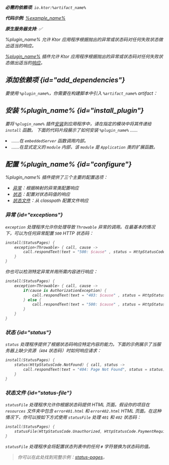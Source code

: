 [//]: # (title: 状态页)

<show-structure for="chapter" depth="2"/>
<primary-label ref="server-plugin"/>

<var name="plugin_name" value="StatusPages"/>
<var name="package_name" value="io.ktor.server.plugins.statuspages"/>
<var name="artifact_name" value="ktor-server-status-pages"/>

<tldr>
<p>
<b>必需的依赖项</b>: <code>io.ktor:%artifact_name%</code>
</p>
<var name="example_name" value="status-pages"/>
<p>
    <b>代码示例</b>:
    <a href="https://github.com/ktorio/ktor-documentation/tree/%ktor_version%/codeSnippets/snippets/%example_name%">
        %example_name%
    </a>
</p>
<p>
    <b><Links href="/ktor/server-native" summary="Ktor 支持 Kotlin/Native，并且允许你在没有额外运行时或虚拟机的情况下运行服务器。">原生服务器</Links>支持</b>: ✅
</p>
</tldr>

<link-summary>
%plugin_name% 允许 Ktor 应用程序根据抛出的异常或状态码对任何失败状态做出适当的响应。
</link-summary>

[%plugin_name%](https://api.ktor.io/ktor-server-status-pages/io.ktor.server.plugins.statuspages/-status-pages.html) 插件允许 Ktor 应用程序根据抛出的异常或状态码对任何失败状态做出适当的[响应](server-responses.md)。

## 添加依赖项 {id="add_dependencies"}

<p>
    要使用 <code>%plugin_name%</code>，你需要在构建脚本中引入 <code>%artifact_name%</code> artifact：
</p>
<Tabs group="languages">
    <TabItem title="Gradle (Kotlin)" group-key="kotlin">
        <code-block lang="Kotlin" code="            implementation(&quot;io.ktor:%artifact_name%:$ktor_version&quot;)"/>
    </TabItem>
    <TabItem title="Gradle (Groovy)" group-key="groovy">
        <code-block lang="Groovy" code="            implementation &quot;io.ktor:%artifact_name%:$ktor_version&quot;"/>
    </TabItem>
    <TabItem title="Maven" group-key="maven">
        <code-block lang="XML" code="            &lt;dependency&gt;&#10;                &lt;groupId&gt;io.ktor&lt;/groupId&gt;&#10;                &lt;artifactId&gt;%artifact_name%-jvm&lt;/artifactId&gt;&#10;                &lt;version&gt;${ktor_version}&lt;/version&gt;&#10;            &lt;/dependency&gt;"/>
    </TabItem>
</Tabs>

## 安装 %plugin_name% {id="install_plugin"}

<p>
    要将 <code>%plugin_name%</code> 插件<a href="#install">安装</a>到应用程序中，请在指定的<Links href="/ktor/server-modules" summary="模块允许你通过对路由进行分组来组织你的应用程序。">模块</Links>中将其传递给 <code>install</code> 函数。
    下面的代码片段展示了如何安装 <code>%plugin_name%</code> ……
</p>
<list>
    <li>
        ……在 <code>embeddedServer</code> 函数调用内部。
    </li>
    <li>
        ……在显式定义的 <code>module</code> 内部，该 <code>module</code> 是 <code>Application</code> 类的扩展函数。
    </li>
</list>
<Tabs>
    <TabItem title="embeddedServer">
        <code-block lang="kotlin" code="            import io.ktor.server.engine.*&#10;            import io.ktor.server.netty.*&#10;            import io.ktor.server.application.*&#10;            import %package_name%.*&#10;&#10;            fun main() {&#10;                embeddedServer(Netty, port = 8080) {&#10;                    install(%plugin_name%)&#10;                    // ...&#10;                }.start(wait = true)&#10;            }"/>
    </TabItem>
    <TabItem title="module">
        <code-block lang="kotlin" code="            import io.ktor.server.application.*&#10;            import %package_name%.*&#10;            // ...&#10;            fun Application.module() {&#10;                install(%plugin_name%)&#10;                // ...&#10;            }"/>
    </TabItem>
</Tabs>

## 配置 %plugin_name% {id="configure"}

%plugin_name% 插件提供了三个主要的配置选项：

- [异常](#exceptions)：根据映射的异常类配置响应
- [状态](#status)：配置对状态码值的响应
- [状态文件](#status-file)：从 classpath 配置文件响应

### 异常 {id="exceptions"}

`exception` 处理程序允许你处理导致 `Throwable` 异常的调用。在最基本的情况下，可以为任何异常配置 `500` HTTP 状态码：

```kotlin
install(StatusPages) {
    exception<Throwable> { call, cause ->
        call.respondText(text = "500: $cause" , status = HttpStatusCode.InternalServerError)
    }
}
```

你也可以检测特定异常并用所需内容进行响应：

```kotlin
install(StatusPages) {
    exception<Throwable> { call, cause ->
        if(cause is AuthorizationException) {
            call.respondText(text = "403: $cause" , status = HttpStatusCode.Forbidden)
        } else {
            call.respondText(text = "500: $cause" , status = HttpStatusCode.InternalServerError)
        }
    }
}
```

### 状态 {id="status"}

`status` 处理程序提供了根据状态码响应特定内容的能力。下面的示例展示了当服务器上缺少资源（`404` 状态码）时如何响应请求：

```kotlin
install(StatusPages) {
    status(HttpStatusCode.NotFound) { call, status ->
        call.respondText(text = "404: Page Not Found", status = status)
    }
}
```

### 状态文件 {id="status-file"}

`statusFile` 处理程序允许你根据状态码提供 HTML 页面。假设你的项目在 `resources` 文件夹中包含 `error401.html` 和 `error402.html` HTML 页面。在这种情况下，你可以按如下方式使用 `statusFile` 处理 `401` 和 `402` 状态码：
```kotlin
install(StatusPages) {
    statusFile(HttpStatusCode.Unauthorized, HttpStatusCode.PaymentRequired, filePattern = "error#.html")
}
```

`statusFile` 处理程序会将配置状态列表中的任何 `#` 字符替换为状态码的值。

> 你可以在此处找到完整示例：[status-pages](https://github.com/ktorio/ktor-documentation/tree/%ktor_version%/codeSnippets/snippets/status-pages)。